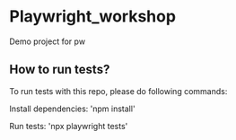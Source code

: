 # Playwright_workshop
 Demo project for pw

## How to run tests?

To run tests with this repo, please do following commands:

Install dependencies:
'npm install'

Run tests:
'npx playwright tests'